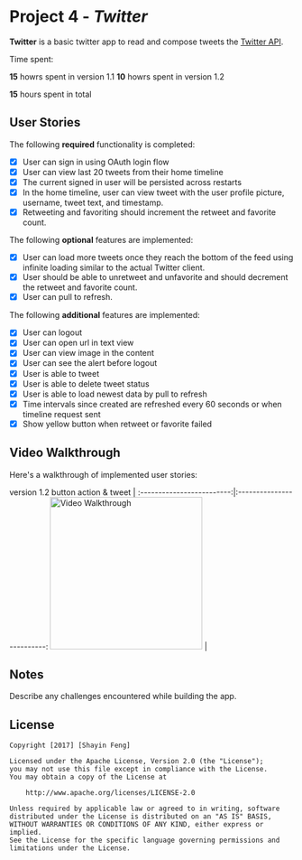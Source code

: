# Project 4 - *Twitter*

**Twitter** is a basic twitter app to read and compose tweets the [Twitter API](https://apps.twitter.com/).

Time spent: 

**15** howrs spent in version 1.1
**10** howrs spent in version 1.2

**15** hours spent in total

## User Stories

The following **required** functionality is completed:

- [x] User can sign in using OAuth login flow
- [x] User can view last 20 tweets from their home timeline
- [x] The current signed in user will be persisted across restarts
- [x] In the home timeline, user can view tweet with the user profile picture, username, tweet text, and timestamp.
- [x] Retweeting and favoriting should increment the retweet and favorite count.

The following **optional** features are implemented:

- [x] User can load more tweets once they reach the bottom of the feed using infinite loading similar to the actual Twitter client.
- [x] User should be able to unretweet and unfavorite and should decrement the retweet and favorite count.
- [x] User can pull to refresh.

The following **additional** features are implemented:

- [x] User can logout
- [x] User can open url in text view
- [x] User can view image in the content
- [x] User can see the alert before logout
- [x] User is able to tweet
- [x] User is able to delete tweet status
- [x] User is able to load newest data by pull to refresh
- [x] Time intervals since created are refreshed every 60 seconds or when timeline request sent
- [x] Show yellow button when retweet or favorite failed

## Video Walkthrough 

Here's a walkthrough of implemented user stories:

version 1.2 button action & tweet |
:-------------------------:|:-------------------------:
<img src='https://github.com/sine27/Twitter/blob/master/demo/version1_2.gif' width='270' alt='Video Walkthrough' /> |

## Notes

Describe any challenges encountered while building the app.

## License

    Copyright [2017] [Shayin Feng]

    Licensed under the Apache License, Version 2.0 (the "License");
    you may not use this file except in compliance with the License.
    You may obtain a copy of the License at

        http://www.apache.org/licenses/LICENSE-2.0

    Unless required by applicable law or agreed to in writing, software
    distributed under the License is distributed on an "AS IS" BASIS,
    WITHOUT WARRANTIES OR CONDITIONS OF ANY KIND, either express or implied.
    See the License for the specific language governing permissions and
    limitations under the License.
